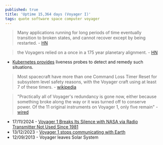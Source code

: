 ```yaml
---
published: true
title: 'Uptime 15,364 days (Voyager I)'
tags: quote software space computer voyager
---
```

> Many applications running for long periods of time eventually transition to broken states, and cannot recover except by being restarted. - [HN](https://news.ycombinator.com/item?id=21288195)

> the Voyagers relied on a once in a 175 year planetary alignment.  - [HN](https://news.ycombinator.com/item?id=42166263)

- [Kubernetes provides](https://kubernetes.io/docs/tasks/configure-pod-container/configure-liveness-readiness-startup-probes/) liveness probes to detect and remedy such situations.

> Most spacecraft have more than one Command Loss Timer Reset for subsystem level safety reasons, with the Voyager craft using at least 7 of these timers. - [wikipedia](https://en.wikipedia.org/wiki/Command_Loss_Timer_Reset)

> "Practically all of Voyager's redundancy is gone now, either because something broke along the way or it was turned off to conserve power. Of the 11 original instruments on Voyager 1, only five remain" - [wired](https://www.wired.com/2013/09/vintage-voyager-probes/)

- 17/11/2024 - [Voyager 1 Breaks Its Silence with NASA via Radio Transmitter Not Used Since 1981 ](https://news.ycombinator.com/item?id=42107078)
- 13/12/2023 - [Voyager 1 stops communicating with Earth](https://news.ycombinator.com/item?id=38640900)
- 12/09/2013 - Voyager leaves Solar System
